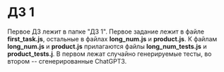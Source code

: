 # ДЗ 1
Первое ДЗ лежит в папке "ДЗ 1".
Первое задание лежит в файле **first_task.js**, остальные в файлах **long_num.js** и **product.js**. 
К файлам **long_num.js** и **product.js** прилагаются файлы **long_num_tests.js** и **product_tests.j**. 
В первом лежат случайно генерируемые  тесты, во втором -- сгенерированные ChatGPT3.

